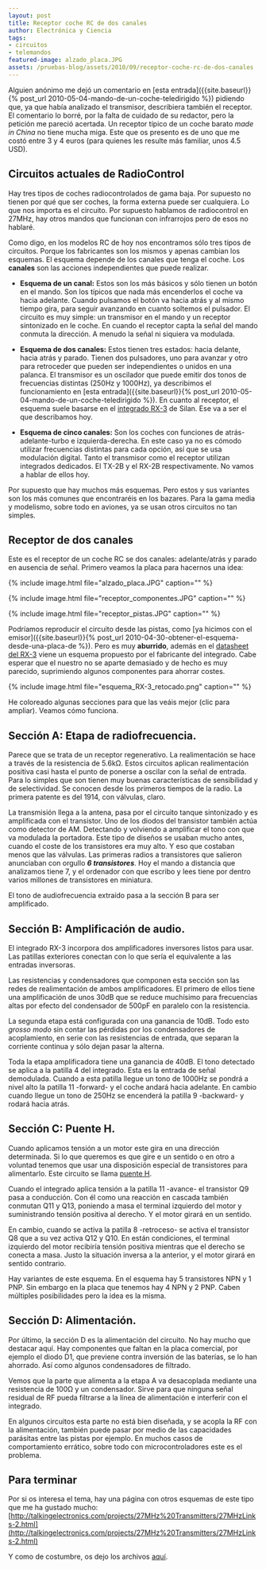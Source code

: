 ```yaml
---
layout: post
title: Receptor coche RC de dos canales
author: Electrónica y Ciencia
tags:
- circuitos
- telemandos
featured-image: alzado_placa.JPG
assets: /pruebas-blog/assets/2010/09/receptor-coche-rc-de-dos-canales
---
```


Alguien anónimo me dejó un comentario en [esta entrada]({{site.baseurl}}{% post_url 2010-05-04-mando-de-un-coche-teledirigido %}) pidiendo que, ya que había analizado el transmisor, describiera también el receptor. El comentario lo borré, por la falta de cuidado de su redactor, pero la petición me pareció acertada. Un receptor típico de un coche barato *made in China* no tiene mucha miga. Este que os presento es de uno que me costó entre 3 y 4 euros (para quienes les resulte más familiar, unos 4.5 USD).

## Circuitos actuales de RadioControl

Hay tres tipos de coches radiocontrolados de gama baja. Por supuesto no tienen por qué que ser coches, la forma externa puede ser cualquiera. Lo que nos importa es el circuito. Por supuesto hablamos de radiocontrol en 27MHz, hay otros mandos que funcionan con infrarrojos pero de esos no hablaré.

Como digo, en los modelos RC de hoy nos encontramos sólo tres tipos de circuitos. Porque los fabricantes son los mismos y apenas cambian los esquemas. El esquema depende de los canales que tenga el coche. Los **canales** son las acciones independientes que puede realizar.

- **Esquema de un canal:** Estos son los más básicos y sólo tienen un botón en el mando. Son los típicos que nada más encenderlos el coche va hacia adelante. Cuando pulsamos el botón va hacia atrás y al mismo tiempo gira, para seguir avanzando en cuanto soltemos el pulsador. El circuito es muy simple: un transmisor en el mando y un receptor sintonizado en le coche. En cuando el receptor capta la señal del mando conmuta la dirección. A menudo la señal ni siquiera va modulada.

- **Esquema de dos canales:** Estos tienen tres estados: hacia delante, hacia atrás y parado. Tienen dos pulsadores, uno para avanzar y otro para retroceder que pueden ser independientes o unidos en una palanca. El transmisor es un oscilador que puede emitir dos tonos de frecuencias distintas (250Hz y 1000Hz), ya describimos el funcionamiento en [esta entrada]({{site.baseurl}}{% post_url 2010-05-04-mando-de-un-coche-teledirigido %}). En cuanto al receptor, el esquema suele basarse en el [integrado RX-3](http://www.alldatasheet.com/datasheet-pdf/pdf/156482/SILAN/RX-3.html) de Silan. Ese va a ser el que describamos hoy.

- **Esquema de cinco canales:** Son los coches con funciones de atrás-adelante-turbo e izquierda-derecha. En este caso ya no es cómodo utilizar frecuencias distintas para cada opción, así que se usa modulación digital. Tanto el transmisor como el receptor utilizan integrados dedicados. El TX-2B y el RX-2B respectivamente. No vamos a hablar de ellos hoy.

Por supuesto que hay muchos más esquemas. Pero estos y sus variantes son los más comunes que encontraréis en los bazares. Para la gama media y modelismo, sobre todo en aviones, ya se usan otros circuitos no tan simples.

## Receptor de dos canales

Este es el receptor de un coche RC se dos canales: adelante/atrás y parado en ausencia de señal. Primero veamos la placa para hacernos una idea:

{% include image.html file="alzado_placa.JPG" caption="" %}

{% include image.html file="receptor_componentes.JPG" caption="" %}

{% include image.html file="receptor_pistas.JPG" caption="" %}

Podríamos reproducir el circuito desde las pistas, como [ya hicimos con el emisor]({{site.baseurl}}{% post_url 2010-04-30-obtener-el-esquema-desde-una-placa-de %}). Pero es muy **aburrido**, además en el [datasheet del RX-3](http://www.alldatasheet.com/datasheet-pdf/pdf/156482/SILAN/RX-3.html) viene un esquema propuesto por el fabricante del integrado. Cabe esperar que el nuestro no se aparte demasiado y de hecho es muy parecido, suprimiendo algunos componentes para ahorrar costes.

{% include image.html file="esquema_RX-3_retocado.png" caption="" %}

He coloreado algunas secciones para que las veáis mejor (clic para ampliar). Veamos cómo funciona.

## Sección A: Etapa de radiofrecuencia.

Parece que se trata de un receptor regenerativo. La realimentación se hace a través de la resistencia de 5.6kΩ. Estos circuitos aplican realimentación positiva casi hasta el punto de ponerse a oscilar con la señal de entrada. Para lo simples que son tienen muy buenas características de sensibilidad y de selectividad. Se conocen desde los primeros tiempos de la radio. La primera patente es del 1914, con válvulas, claro.

La transmisión llega a la antena, pasa por el circuito tanque sintonizado y es amplificada con el transistor. Uno de los diodos del transistor también actúa como detector de AM. Detectando y volviendo a amplificar el tono con que va modulada la portadora. Este tipo de diseños se usaban mucho antes, cuando el coste de los transistores era muy alto. Y eso que costaban menos que las válvulas. Las primeras radios a transistores que salieron anunciaban con orgullo ***6 transistores***. Hoy el mando a distancia que analizamos tiene 7, y el ordenador con que escribo y lees tiene por dentro varios millones de transistores en miniatura.

El tono de audiofrecuencia extraído pasa a la sección B para ser amplificado.

## Sección B: Amplificación de audio.

El integrado RX-3 incorpora dos amplificadores inversores listos para usar. Las patillas exteriores conectan con lo que sería el equivalente a las entradas inversoras.

Las resistencias y condensadores que componen esta sección son las redes de realimentación de ambos amplificadores. El primero de ellos tiene una amplificación de unos 30dB que se reduce muchísimo para frecuencias altas por efecto del condensador de 500pF en paralelo con la resistencia.

La segunda etapa está configurada con una ganancia de 10dB. Todo esto *grosso modo* sin contar las pérdidas por los condensadores de acoplamiento, en serie con las resistencias de entrada, que separan la corriente continua y sólo dejan pasar la alterna.

Toda la etapa amplificadora tiene una ganancia de 40dB. El tono detectado se aplica a la patilla 4 del integrado. Esta es la entrada de señal demodulada. Cuando a esta patilla llegue un tono de 1000Hz se pondrá a nivel alto la patilla 11 -forward- y el coche andará hacia adelante. En cambio cuando llegue un tono de 250Hz se encenderá la patilla 9 -backward- y rodará hacia atrás.

## Sección C: Puente H.

Cuando aplicamos tensión a un motor este gira en una dirección determinada. Si lo que queremos es que gire e un sentido o en otro a voluntad tenemos que usar una disposición especial de transistores para alimentarlo. Este circuito se llama [puente H](http://es.wikipedia.org/wiki/Puente_H_%28electr%C3%B3nica%29).

Cuando el integrado aplica tensión a la patilla 11 -avance- el transistor Q9 pasa a conducción. Con él como una reacción en cascada también conmutan Q11 y Q13, poniendo a masa el terminal izquierdo del motor y suministrando tensión positiva al derecho. Y el motor girará en un sentido.

En cambio, cuando se activa la patilla 8 -retroceso- se activa el transistor Q8 que a su vez activa Q12 y Q10. En están condiciones, el terminal izquierdo del motor recibiría tensión positiva mientras que el derecho se conecta a masa. Justo la situación inversa a la anterior, y el motor girará en sentido contrario.

Hay variantes de este esquema. En el esquema hay 5 transistores NPN y 1 PNP. Sin embargo en la placa que tenemos hay 4 NPN y 2 PNP. Caben múltiples posibilidades pero la idea es la misma.

## Sección D: Alimentación.

Por último, la sección D es la alimentación del circuito. No hay mucho que destacar aquí. Hay componentes que faltan en la placa comercial, por ejemplo el diodo D1, que previene contra inversión de las baterías, se lo han ahorrado. Así como algunos condensadores de filtrado.

Vemos que la parte que alimenta a la etapa A va desacoplada mediante una resistencia de 100Ω y un condensador. Sirve para que ninguna señal residual de RF pueda filtrarse a la línea de alimentación e interferir con el integrado.

En algunos circuitos esta parte no está bien diseñada, y se acopla la RF con la alimentación, también puede pasar por medio de las capacidades parásitas entre las pistas por ejemplo. En muchos casos de comportamiento errático, sobre todo con microcontroladores este es el problema.

## Para terminar

Por si os interesa el tema, hay una página con otros esquemas de este tipo que me ha gustado mucho: [http://talkingelectronics.com/projects/27MHz%20Transmitters/27MHzLinks-2.html](http://talkingelectronics.com/projects/27MHz%20Transmitters/27MHzLinks-2.html)

Y como de costumbre, os dejo los archivos [aquí]({{page.assets}}/ReceptorRC_RX-3.rar).

